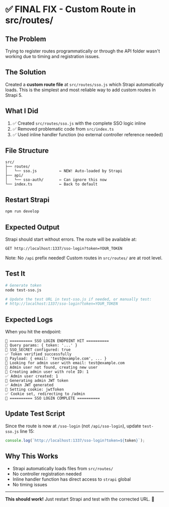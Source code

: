 # ✅ FINAL FIX - Custom Route in src/routes/

## The Problem

Trying to register routes programmatically or through the API folder wasn't working due to timing and registration issues.

## The Solution

Created a **custom route file** at `src/routes/sso.js` which Strapi automatically loads. This is the simplest and most reliable way to add custom routes in Strapi 5.

## What I Did

1. ✅ Created `src/routes/sso.js` with the complete SSO logic inline
2. ✅ Removed problematic code from `src/index.ts`
3. ✅ Used inline handler function (no external controller reference needed)

## File Structure

```
src/
├── routes/
│   └── sso.js          ← NEW! Auto-loaded by Strapi
├── api/
│   └── sso-auth/       ← Can ignore this now
└── index.ts            ← Back to default
```

## Restart Strapi

```bash
npm run develop
```

## Expected Output

Strapi should start without errors. The route will be available at:

```
GET http://localhost:1337/sso-login?token=YOUR_TOKEN
```

Note: No `/api` prefix needed! Custom routes in `src/routes/` are at root level.

## Test It

```bash
# Generate token
node test-sso.js

# Update the test URL in test-sso.js if needed, or manually test:
# http://localhost:1337/sso-login?token=YOUR_TOKEN
```

## Expected Logs

When you hit the endpoint:

```
🔵 ========== SSO LOGIN ENDPOINT HIT ==========
🔵 Query params: { token: '...' }
🔵 SSO_SECRET configured: true
✅ Token verified successfully
🔵 Payload: { email: 'test@example.com', ... }
🔵 Looking for admin user with email: test@example.com
🔵 Admin user not found, creating new user
🔵 Creating admin user with role ID: 1
✅ Admin user created: 1
🔵 Generating admin JWT token
✅ Admin JWT generated
🔵 Setting cookie: jwtToken
✅ Cookie set, redirecting to /admin
🔵 ========== SSO LOGIN COMPLETE ==========
```

## Update Test Script

Since the route is now at `/sso-login` (not `/api/sso-login`), update `test-sso.js` line 15:

```javascript
console.log(`http://localhost:1337/sso-login?token=${token}`);
```

## Why This Works

- Strapi automatically loads files from `src/routes/`
- No controller registration needed
- Inline handler function has direct access to `strapi` global
- No timing issues

---

**This should work!** Just restart Strapi and test with the corrected URL. 🚀
